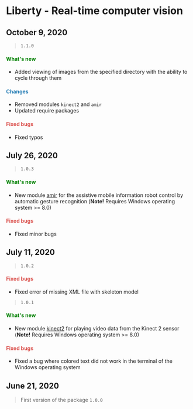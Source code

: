 # Liberty - Real-time computer vision

## October 9, 2020

> `1.1.0`

<h4><span style="color:#008000;">What's new</span></h4>

- Added viewing of images from the specified directory with the ability to cycle through them

<h4><span style="color:#247CB4;">Changes</span></h4>

- Removed modules `kinect2` and `amir`
- Updated require packages

<h4><span style="color:#DB534F;">Fixed bugs</span></h4>

- Fixed typos

## July 26, 2020

> `1.0.3`

<h4><span style="color:#008000;">What's new</span></h4>

- New module [amir](https://github.com/DmitryRyumin/Liberty/blob/master/liberty/modules/amir/README_RU.md) for the assistive mobile information robot control by automatic gesture recognition (**Note!** Requires Windows operating system >= 8.0)

<h4><span style="color:#DB534F;">Fixed bugs</span></h4>

- Fixed minor bugs

## July 11, 2020

> `1.0.2`

<h4><span style="color:#DB534F;">Fixed bugs</span></h4>

- Fixed error of missing XML file with skeleton model

> `1.0.1`

<h4><span style="color:#008000;">What's new</span></h4>

- New module [kinect2](https://github.com/DmitryRyumin/Liberty/blob/master/liberty/modules/kinect2/README_RU.md) for playing video data from the Kinect 2 sensor (**Note!** Requires Windows operating system >= 8.0)

<h4><span style="color:#DB534F;">Fixed bugs</span></h4>

- Fixed a bug where colored text did not work in the terminal of the Windows operating system

## June 21, 2020

> First version of the package `1.0.0`